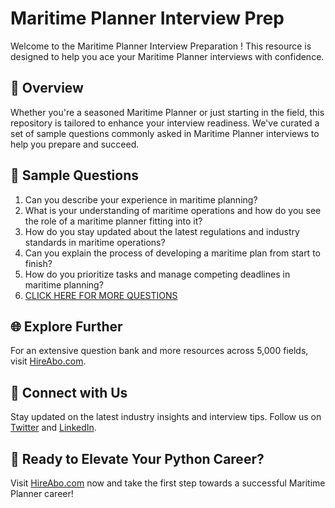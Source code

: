 # Maritime Planner Interview Prep

Welcome to the Maritime Planner Interview Preparation ! This resource is designed to help you ace your Maritime Planner interviews with confidence.

## 🚀 Overview

Whether you're a seasoned Maritime Planner or just starting in the field, this repository is tailored to enhance your interview readiness. We've curated a set of sample questions commonly asked in Maritime Planner interviews to help you prepare and succeed.

## 📝 Sample Questions

1. Can you describe your experience in maritime planning?
2. What is your understanding of maritime operations and how do you see the role of a maritime planner fitting into it?
3. How do you stay updated about the latest regulations and industry standards in maritime operations?
4. Can you explain the process of developing a maritime plan from start to finish?
5. How do you prioritize tasks and manage competing deadlines in maritime planning?
6. [CLICK HERE FOR MORE QUESTIONS](https://hireabo.com/job/23_4_9/Maritime%20Planner)

## 🌐 Explore Further

For an extensive question bank and more resources across 5,000 fields, visit [HireAbo.com](https://www.hireabo.com).

## 📱 Connect with Us

Stay updated on the latest industry insights and interview tips. Follow us on [Twitter](https://twitter.com/hireabo) and [LinkedIn](https://www.linkedin.com/in/hire-abo-3609972a8/).

## 🚀 Ready to Elevate Your Python Career?

Visit [HireAbo.com](https://www.hireabo.com) now and take the first step towards a successful Maritime Planner career!